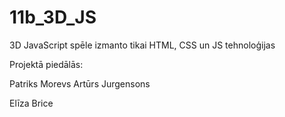 # 11b_3D_JS
3D JavaScript spēle
izmanto tikai HTML, CSS un JS tehnoloģijas

Projektā piedālās:

Patriks Morevs
Artūrs Jurgensons





Elīza Brice